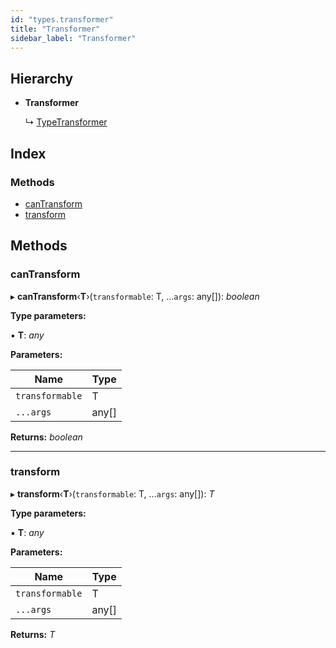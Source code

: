 ```yaml
---
id: "types.transformer"
title: "Transformer"
sidebar_label: "Transformer"
---
```


## Hierarchy

* **Transformer**

  ↳ [TypeTransformer](types.typetransformer.md)

## Index

### Methods

* [canTransform](types.transformer.md#cantransform)
* [transform](types.transformer.md#transform)

## Methods

###  canTransform

▸ **canTransform**‹**T**›(`transformable`: T, ...`args`: any[]): *boolean*

**Type parameters:**

▪ **T**: *any*

**Parameters:**

Name | Type |
------ | ------ |
`transformable` | T |
`...args` | any[] |

**Returns:** *boolean*

___

###  transform

▸ **transform**‹**T**›(`transformable`: T, ...`args`: any[]): *T*

**Type parameters:**

▪ **T**: *any*

**Parameters:**

Name | Type |
------ | ------ |
`transformable` | T |
`...args` | any[] |

**Returns:** *T*
